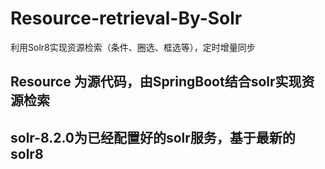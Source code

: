 # Resource-retrieval-By-Solr
利用Solr8实现资源检索（条件、圈选、框选等），定时增量同步

## Resource 为源代码，由SpringBoot结合solr实现资源检索
## solr-8.2.0为已经配置好的solr服务，基于最新的solr8
